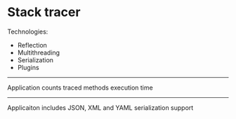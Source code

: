 # Stack tracer
Technologies:
* Reflection
* Multithreading
* Serialization
* Plugins
***
Application counts traced methods execution time
***
Applicaiton includes JSON, XML and YAML serialization support
